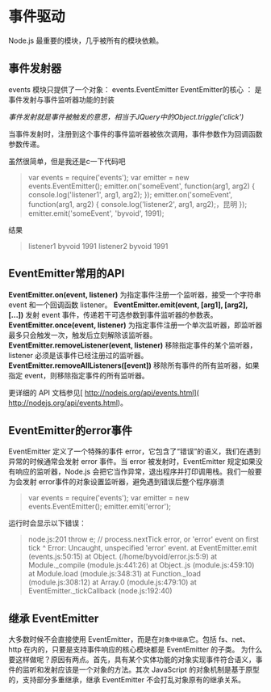 # 事件驱动
Node.js 最重要的模块，几乎被所有的模块依赖。

## 事件发射器
events 模块只提供了一个对象： events.EventEmitter
EventEmitter的核心 ： 是事件发射与事件监听器功能的封装

_事件发射就是事件被触发的意思，相当于JQuery中的Object.triggle('click')_

当事件发射时，注册到这个事件的事件监听器被依次调用，事件参数作为回调函数参数传递。

虽然很简单，但是我还是c一下代码吧

> var events = require('events');
> var emitter = new events.EventEmitter();
> emitter.on('someEvent', function(arg1, arg2) {
>  console.log('listener1', arg1, arg2);
> });
> emitter.on('someEvent', function(arg1, arg2) {
>  console.log('listener2', arg1, arg2);，昆明
> });
> emitter.emit('someEvent', 'byvoid', 1991);

结果

> listener1 byvoid 1991
> listener2 byvoid 1991


## EventEmitter常用的API

**EventEmitter.on(event, listener)** 为指定事件注册一个监听器，接受一个字符串 event 和一个回调函数 listener。
**EventEmitter.emit(event, [arg1], [arg2], [...])** 发射 event 事件，传递若干可选参数到事件监听器的参数表。
**EventEmitter.once(event, listener)** 为指定事件注册一个单次监听器，即监听器最多只会触发一次，触发后立刻解除该监听器。
**EventEmitter.removeListener(event, listener)** 移除指定事件的某个监听器，listener 必须是该事件已经注册过的监听器。
**EventEmitter.removeAllListeners([event])** 移除所有事件的所有监听器，如果指定 event，则移除指定事件的所有监听器。

更详细的 API 文档参见[ http://nodejs.org/api/events.html]( http://nodejs.org/api/events.html)。


## EventEmitter的error事件

EventEmitter 定义了一个特殊的事件 error，它包含了“错误”的语义，我们在遇到异常的时候通常会发射 error 事件。当 error 被发射时，EventEmitter 规定如果没有响应的监听器，Node.js 会把它当作异常，退出程序并打印调用栈。我们一般要为会发射 error事件的对象设置监听器，避免遇到错误后整个程序崩溃


> var events = require('events');
> var emitter = new events.EventEmitter();
> emitter.emit('error');

运行时会显示以下错误：

> node.js:201
>             throw e; // process.nextTick error, or 'error' event on first tick
>                       ^
> Error: Uncaught, unspecified 'error' event.
>  at EventEmitter.emit (events.js:50:15)
>  at Object.<anonymous> (/home/byvoid/error.js:5:9)
>  at Module._compile (module.js:441:26)
>  at Object..js (module.js:459:10)
>  at Module.load (module.js:348:31)
>  at Function._load (module.js:308:12)
>  at Array.0 (module.js:479:10)
>  at EventEmitter._tickCallback (node.js:192:40)

## 继承 EventEmitter

大多数时候不会直接使用 EventEmitter，而是在`对象中继承`它。包括 fs、net、http 在内的，只要是支持事件响应的核心模块都是 EventEmitter 的子类。
为什么要这样做呢？原因有两点。首先，具有某个实体功能的对象实现事件符合语义，事件的监听和发射应该是一个对象的方法。其次 JavaScript 的对象机制是基于原型的，支持部分多重继承，继承 EventEmitter 不会打乱对象原有的继承关系。

